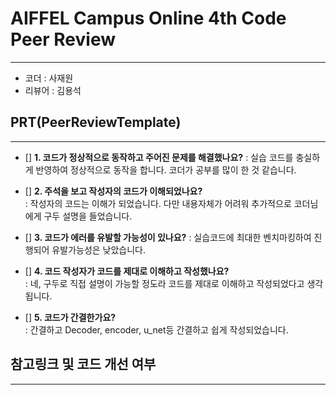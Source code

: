 # AIFFEL Campus Online 4th Code Peer Review
----  
- 코더 : 사재원
- 리뷰어 : 김용석

## **PRT(PeerReviewTemplate)**  
------------------  
- [] **1. 코드가 정상적으로 동작하고 주어진 문제를 해결했나요?**
  : 실습 코드를 충실하게 반영하여 정상적으로 동작을 합니다. 코더가 공부를 많이 한 것 같습니다. 
    
- [] **2. 주석을 보고 작성자의 코드가 이해되었나요?**  
  : 작성자의 코드는 이해가 되었습니다. 다만 내용자체가 어려워 추가적으로 코더님에게 구두 설명을 들었습니다.  

- [] **3. 코드가 에러를 유발할 가능성이 있나요?**
  : 실습코드에 최대한 벤치마킹하여 진행되어 유발가능성은 낮았습니다. 
  
- [] **4. 코드 작성자가 코드를 제대로 이해하고 작성했나요?**  
  : 네, 구두로 직접 설명이 가능할 정도라 코드를 제대로 이해하고 작성되었다고 생각됩니다. 

- [] **5. 코드가 간결한가요?**  
  : 간결하고 Decoder, encoder, u_net등 간결하고 쉽게 작성되었습니다. 
    
## **참고링크 및 코드 개선 여부**  
------------------  

